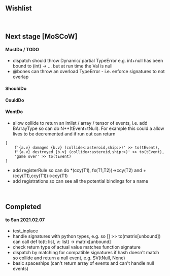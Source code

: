 ## Wishlist




<br>

## Next stage [MoSCoW]

#### MustDo / TODO
* dispatch should throw Dynamic/ partial TypeError e.g. int+null has been bound to (int) -> ... but at run time the Val is null
* @bones can throw an overload TypeError - i.e. enforce signatures to not overlap


#### ShouldDo



#### CouldDo



#### WontDo
* allow collide to return an imlist / array / tensor of events, i.e. add BArrayType so can do N**(tEvent+tNull). For example this
could a allow lives to be decremented and if run out can return
```
[
    f'{a.v} damaged {b.v} (collide<:asteroid,ship:>)' >> to(tEvent),
    f'{a.v} destroyed {b.v} (collide<:asteroid,ship:>)' >> to(tEvent),
    'game over' >> to(tEvent)
]
```

* add registerRule so can do *(ccy(T1), fx(T1,T2))->ccy(T2) and +(ccy(T1),ccy(T1))->ccy(T1)
* add registrations so can see all the potential bindings for a name


<br>

## Completed

#### to Sun 2021.02.07
* test_inplace
* handle signatures with python types, e.g. so [] >> to(matrix[unbound]) can call def to(t: list, v: list) -> matrix[unbound]
* check return type of actual value matches function signature
* dispatch by matching for compatible signatures if hash doesn't match so collide and return a null event,  e.g. SV(tNull, None)
* basic spaceships (can't return array of events and can't handle null events)
